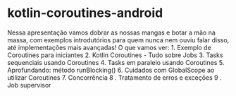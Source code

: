 # kotlin-coroutines-android
Nessa apresentação vamos dobrar as nossas mangas e botar a mão na massa, com exemplos introdutórios para quem nunca nem ouviu falar disso, até implementações mais avançadas! O que vamos ver:  1. Exemplo de Coroutines para iniciantes 2. Kotlin Coroutines - Tudo sobre Jobs 3. Tasks sequenciais usando Coroutines 4. Tasks em paralelo usando Coroutines 5. Aprofundando: método runBlocking() 6. Cuidados com GlobalScope ao utilizar Coroutines 7. Concorrência 8 . Tratamento de erros e exceções 9 . Job supervisor
